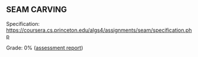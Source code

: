 ## SEAM CARVING

Specification: https://coursera.cs.princeton.edu/algs4/assignments/seam/specification.php

Grade: 0% ([assessment report](../submissions/part2/module5/README.md))
